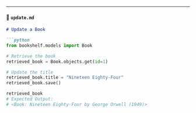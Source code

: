 
---

#### 📄 `update.md`
```markdown
# Update a Book

```python
from bookshelf.models import Book

# Retrieve the book
retrieved_book = Book.objects.get(id=1)

# Update the title
retrieved_book.title = "Nineteen Eighty-Four"
retrieved_book.save()

retrieved_book
# Expected Output:
# <Book: Nineteen Eighty-Four by George Orwell (1949)>
